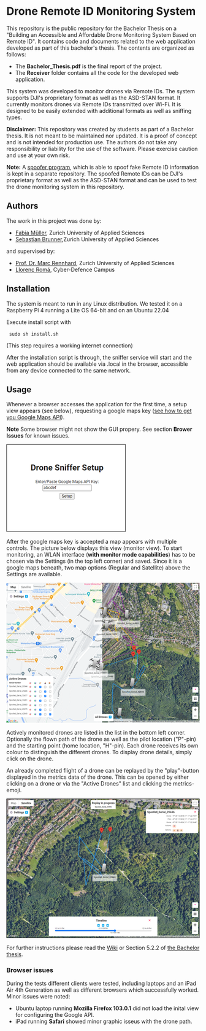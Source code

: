 # Drone Remote ID Monitoring System
This repository is the public repository for the Bachelor Thesis on a "Building an Accessible and Affordable Drone Monitoring System Based on Remote ID". It contains code and documents related to the web application developed as part of this bachelor's thesis. The contents are organized as follows:

+ The **Bachelor_Thesis.pdf** is the final report of the project.
+ The **Receiver** folder contains all the code for the developed web application.

This system was developed to monitor drones via Remote IDs. The 
system supports DJI's proprietary format as well as the ASD-STAN format. 
It currently monitors drones via Remote IDs transmitted over Wi-Fi. It is designed to 
be easily extended with additional formats as well as 
sniffing types.

**Disclaimer:** This repository was created by students as part of a Bachelor thesis. It is not meant to be maintained nor updated. It is a  proof of concept and is not intended for production use. The authors do not take any responsibility or liability for the use of the software. Please exercise caution and use at your own risk.


**Note:** A [spoofer program](https://github.com/cyber-defence-campus/droneRemoteID_spoofer),  which is able to spoof fake Remote ID information is kept in a separate repository. The spoofed Remote IDs can be DJI's proprietary format as well as the ASD-STAN format and can be used to test the drone monitoring system in this repository.

## Authors
The work in this project was  done by:
- [Fabia Müller](https://github.com/alessmlr), Zurich University of Applied Sciences
- [Sebastian Brunner](https://github.com/Wernerson),Zurich University of Applied Sciences

and supervised by:
- [Prof. Dr. Marc Rennhard](https://github.com/rennhard),  Zurich University of Applied Sciences
- [Llorenç Romá](https://github.com/llorencroma),  Cyber-Defence Campus
  
## Installation

The system is meant to run in any Linux distribution. We tested it on a Raspberry Pi 4 running a Lite OS 64-bit and on an Ubuntu 22.04

Execute install script with

   ```
    sudo sh install.sh
   ```
 
   (This step requires a working internet connection)

After the installation script is through, the sniffer service will start and the web application should be 
available via <host>.local in the browser, accessible from any device connected to the same network.

## Usage

Whenever a browser accesses the application for the first time, a setup 
view appears (see below), requesting a google maps key ([see how to get you Google Maps API](https://developers.google.com/maps/documentation/javascript/get-api-key)). 

**Note** Some browser might not show the GUI propery. See section **Brower Issues** for known issues.

![Setup view](Receiver/resources/images/setupview.png "Setup view")

After the google maps key is accepted a map appears with multiple controls. The 
picture below displays this view (monitor view). To start monitoring, 
an WLAN interface (**with monitor mode capabilities**) has to be chosen via the Settings (in the top left corner) 
and saved. Since it is a google maps beneath, two map options (Regular and 
Satellite) above the Settings are available.

![Monitor view of active system displaying both map options - Regular and Sattelite](Receiver/resources/images/monitorview.png "Monitor view")

Actively monitored drones are listed in the list in the bottom left corner. 
Optionally the flown path of the drone as well as the pilot location 
("P"-pin) and the starting point (home location, "H"-pin). Each drone 
receives its own colour to distinguish the different drones. To display drone details, 
simply click on the drone.

An already completed flight of a drone can be replayed by the "play"-button 
displayed in the metrics data of the drone. This can be opened by either 
clicking on a drone or via the "Active Drones" list and clicking the 
metrics-emoji.

![Replay view](Receiver/resources/images/replayview.png "Replay view")


For further instructions please read the [Wiki](https://github.com/cyber-defence-campus/RemoteIDReceiver/wiki) or Section 5.2.2 of [the Bachelor thesis](Bachelor_Thesis_Drone_Monitoring_System.pdf).


### Browser issues
During the tests different clients were tested, including laptops and an iPad Air 4th Generation as well as different browsers which successfully worked. Minor issues were noted:

- Ubuntu laptop running **Mozilla Firefox 103.0.1** did not load the inital view for configuring the Google API.
- iPad running **Safari** showed minor graphic isseus with the drone path.